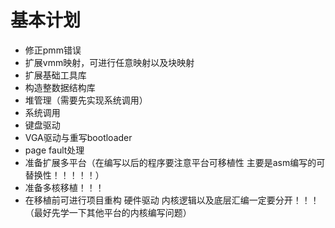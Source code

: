 # 基本计划
- 修正pmm错误
- 扩展vmm映射，可进行任意映射以及块映射
- 扩展基础工具库
- 构造整数据结构库
- 堆管理（需要先实现系统调用）
- 系统调用
- 键盘驱动
- VGA驱动与重写bootloader
- page fault处理
- 准备扩展多平台（在编写以后的程序要注意平台可移植性 主要是asm编写的可替换性！！！！！）
- 准备多核移植！！！
- 在移植前可进行项目重构 硬件驱动 内核逻辑以及底层汇编一定要分开！！！（最好先学一下其他平台的内核编写问题）
